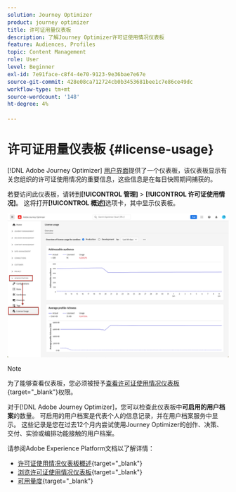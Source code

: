 ```yaml
---
solution: Journey Optimizer
product: journey optimizer
title: 许可证用量仪表板
description: 了解Journey Optimizer许可证使用情况仪表板
feature: Audiences, Profiles
topic: Content Management
role: User
level: Beginner
exl-id: 7e91face-c8f4-4e70-9123-9e36bae7e67e
source-git-commit: 428e08ca712724cb0b3453681bee1c7e86ce49dc
workflow-type: tm+mt
source-wordcount: '148'
ht-degree: 4%

---
```


# 许可证用量仪表板 {#license-usage}

[!DNL Adobe Journey Optimizer] [用户界面](../start/user-interface.md)提供了一个仪表板，该仪表板显示有关您组织的许可证使用情况的重要信息，这些信息是在每日快照期间捕获的。

若要访问此仪表板，请转到&#x200B;**[!UICONTROL 管理]** > **[!UICONTROL 许可证使用情况]**。 这将打开&#x200B;**[!UICONTROL 概述]**&#x200B;选项卡，其中显示仪表板。

![](assets/license-usage-dashboard.png)

>[!NOTE]
>
>为了能够查看仪表板，您必须被授予[查看许可证使用情况仪表板](https://experienceleague.adobe.com/docs/experience-platform/dashboards/permissions.html#available-permissions){target="_blank"}权限。

对于[!DNL Adobe Journey Optimizer]，您可以检查此仪表板中&#x200B;**可启用的用户档案**&#x200B;的数量。 可启用的用户档案是代表个人的信息记录，并在用户档案服务中显示。 这些记录是您在过去12个月内尝试使用Journey Optimizer的创作、决策、交付、实验或编排功能接触的用户档案。

请参阅Adobe Experience Platform文档以了解详情：

* [许可证使用情况仪表板概述](https://experienceleague.adobe.com/docs/experience-platform/dashboards/guides/license-usage.html){target="_blank"}
* [浏览许可证使用情况仪表板](https://experienceleague.adobe.com/docs/experience-platform/dashboards/guides/license-usage.html#exploring-the-license-usage-dashboard){target="_blank"}
* [可用量度](https://experienceleague.adobe.com/docs/experience-platform/dashboards/guides/license-usage.html?lang=zh-Hans#%E5%8F%AF%E7%94%A8%E9%87%8F%E5%BA%A6){target="_blank"}
